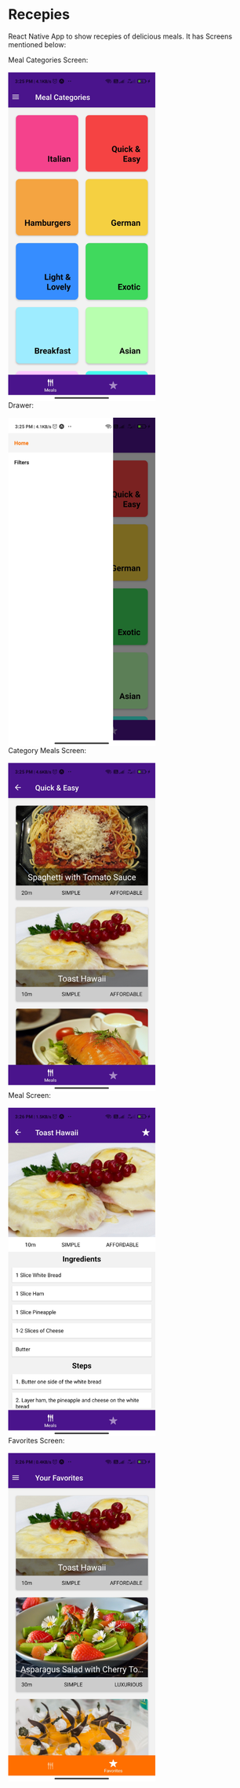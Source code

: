 # Recepies
React Native App to show recepies of delicious meals. It has Screens mentioned below:

<div style="display:flex; flex-direction:row; flex-wrap:wrap;" >
<div style="display:flex; flex-direction:column">
  Meal Categories Screen:
  <br/><br/>
  <img src="/assets/meal-categories.jpg" alt="Meal Categories Screen" width="300"/>
</div>
<div style="display:flex; flex-direction:column">
  Drawer:
  <br/><br/>
  <img src="/assets/drawer.jpg" alt="Drawer" width="300"/>
</div>
<div style="display:flex; flex-direction:column">
  Category Meals Screen:
  <br/><br/>
  <img src="/assets/category-meals.jpg" alt="Category Meals Screen" width="300"/>
</div>
<div style="display:flex; flex-direction:column">
  Meal Screen:
  <br/><br/>
  <img src="/assets/meal.jpg" alt="Meal Screen" width="300"/>
</div>
<div style="display:flex; flex-direction:column">
  Favorites Screen:
  <br/><br/>
  <img src="/assets/favorites.jpg" alt="Favorites Screen" width="300"/>
</div>
</div>
